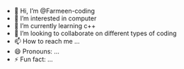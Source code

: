 - 👋 Hi, I’m @Farmeen-coding
- 👀 I’m interested in computer 
- 🌱 I’m currently learning c++
- 💞️ I’m looking to collaborate on different types of coding 
- 📫 How to reach me ...
- 😄 Pronouns: ...
- ⚡ Fun fact: ...

<!---
Farmeen-coding/Farmeen-coding is a ✨ special ✨ repository because its `README.md` (this file) appears on your GitHub profile.
You can click the Preview link to take a look at your changes.
--->
